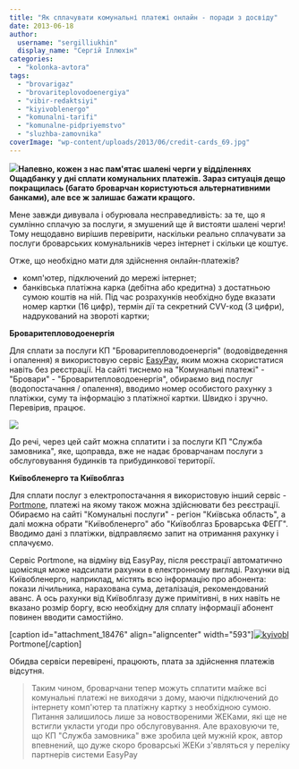 ```yaml
---
title: "Як сплачувати комунальні платежі онлайн - поради з досвіду"
date: 2013-06-18
author: 
  username: "sergilliukhin"
  display_name: "Сергій Іллюхін"
categories: 
  - "kolonka-avtora"
tags: 
  - "brovarigaz"
  - "brovariteplovodoenergiya"
  - "vibir-redaktsiyi"
  - "kiyivoblenergo"
  - "komunalni-tarifi"
  - "komunalne-pidpriyemstvo"
  - "sluzhba-zamovnika"
coverImage: "wp-content/uploads/2013/06/credit-cards_69.jpg"
---
```


[![](https://mpz.brovary.org/wp-content/uploads/2013/06/credit-cards_69.jpg)](https://mpz.brovary.org/wp-content/uploads/2013/06/credit-cards_69.jpg)**Напевно, кожен з нас пам'ятає шалені черги у відділеннях Ощадбанку у дні сплати комунальних платежів. Зараз ситуація дещо покращилась (багато броварчан користуються альтернативними банками), але все ж залишає бажати кращого.**

Мене завжди дивувала і обурювала несправедливість: за те, що я сумлінно сплачую за послуги, я змушений ще й вистояти шалені черги! Тому нещодавно вирішив перевірити, наскільки реально сплачувати за послуги броварських комунальників через інтернет і скільки це коштує.

Отже, що необхідно мати для здійснення онлайн-платежів?

- комп'ютер, підключений до мережі інтернет;
- банківська платіжна карка (дебітна або кредитна) з достатньою сумою коштів на ній. Під час розрахунків необхідно буде вказати номер картки (16 цифр), термін дії та секретний CVV-код (3 цифри), надрукований на звороті картки;

**Броваритепловодоенергія**

Для сплати за послуги КП "Броваритепловодоенергія" (водовідведення і опалення) я використовую сервіс [EasyPay](https://easypay.ua/), яким можна скористатися навіть без реєстрації. На сайті тиснемо на "Комунальні платежі" - "Бровари" - "Броваритепловодоенергія", обираємо вид послуг (водопостачання / опалення), вводимо номер особистого рахунку з платіжки, суму та інформацію з платіжної картки. Швидко і зручно. Перевірив, працює.

[![](https://mpz.brovary.org/wp-content/uploads/2013/06/easypay2.jpg)](https://mpz.brovary.org/wp-content/uploads/2013/06/easypay2.jpg)

До речі, через цей сайт можна сплатити і за послуги КП "Служба замовника", яке, щоправда, вже не надає броварчанам послуги з обслуговування будинків та прибудинкової території.

**Київобленерго та Київоблгаз**

Для сплати послуг з електропостачання я використовую інший сервіс - [Portmone](https://www.portmone.com.ua/), платежі на якому також можна здійснювати без реєстрації. Обираємо на сайті "Комунальні послуги" - регіон "Київська область", а далі можна обрати "Київобленерго" або "Київоблгаз Броварська ФЕГГ". Вводимо дані з платіжки, відправляємо запит на отримання рахунку і сплачуємо.

Сервіс Portmone, на відміну від EasyPay, після реєстрації автоматично щомісяця може надсилати рахунки в електронному вигляді. Рахунки від Київобленерго, наприклад, містять всю інформацію про абонента: покази лічильника, нарахована сума, деталізація, рекомендований аванс. А ось рахунки від Київоблгазу дуже примітивні, в них навіть не вказано розмір боргу, всю необхідну для сплату інформації абонент повинен вводити самостійно.

\[caption id="attachment\_18476" align="aligncenter" width="593"\][![kyivobl](https://mpz.brovary.org/wp-content/uploads/2013/06/kyivobl.jpg)](https://mpz.brovary.org/wp-content/uploads/2013/06/kyivobl.jpg) Portmone\[/caption\]

Обидва сервіси перевірені, працюють, плата за здійснення платежів відсутня.

> Таким чином, броварчани тепер можуть сплатити майже всі комунальні платежі не виходячи з дому, маючи підключений до інтернету комп'ютер та платіжну картку з необхідною сумою. Питання залишилось лише за новоствореними ЖЕКами, які ще не встигли укласти угоди про обслуговування. Але враховуючи те, що КП "Служба замовника" вже зробила цей мужній крок, автор впевнений, що дуже скоро броварські ЖЕКи з'являться у переліку партнерів системи EasyPay

